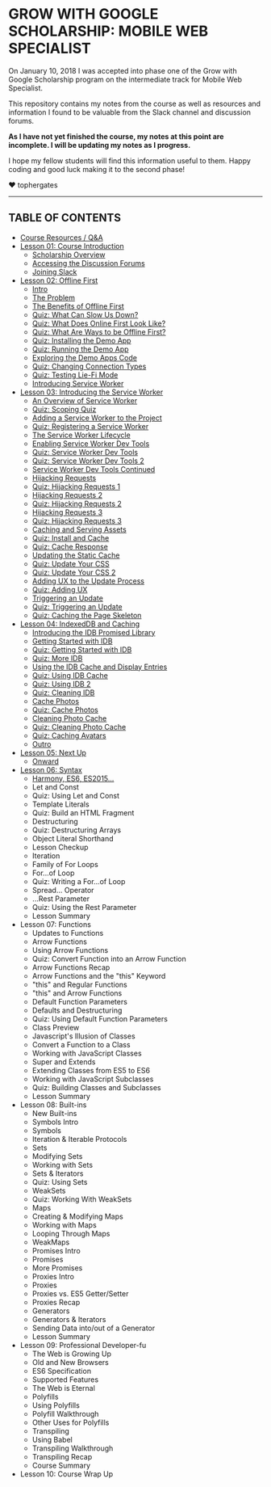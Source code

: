 # GROW WITH GOOGLE SCHOLARSHIP: MOBILE WEB SPECIALIST

On January 10, 2018 I was accepted into phase one of the Grow with Google Scholarship program on the intermediate track for Mobile Web Specialist.

This repository contains my notes from the course as well as resources and information I found to be valuable from the Slack channel and discussion forums.

**As I have not yet finished the course, my notes at this point are incomplete. I will be updating my notes as I progress.**

I hope my fellow students will find this information useful to them. Happy coding and good luck making it to the second phase!

&hearts; tophergates

---

## TABLE OF CONTENTS

* [Course Resources / Q&A](./resources.md)
* [Lesson 01: Course Introduction](./01-course-intro)
  * [Scholarship Overview](./01-course-intro/01-overview.md)
  * [Accessing the Discussion Forums](./01-course-intro/02-forums.md)
  * [Joining Slack](./01-course-intro/03-slack.md)
* [Lesson 02: Offline First](./02-offline-first)
  * [Intro](./02-offline-first/01-intro.md)
  * [The Problem](./02-offline-first/02-the-problem.md)
  * [The Benefits of Offline First](./02-offline-first/03-offline-first.md)
  * [Quiz: What Can Slow Us Down?](./02-offline-first/04-quiz-what-slows-us-down.md)
  * [Quiz: What Does Online First Look Like?](./02-offline-first/05-quiz-online-first.md)
  * [Quiz: What Are Ways to be Offline First?](./02-offline-first/06-quiz-offline-first.md)
  * [Quiz: Installing the Demo App](./02-offline-first/08-quiz-installing-demo-app.md)
  * [Quiz: Running the Demo App](./02-offline-first/09-quiz-running-demo-app.md)
  * [Exploring the Demo Apps Code](./02-offline-first/10-exploring-demo-app.md)
  * [Quiz: Changing Connection Types](./02-offline-first/11-quiz-changing-connection-types.md)
  * [Quiz: Testing Lie-Fi Mode](./02-offline-first/12-quiz-testing-lie-fi-mode.md)
  * [Introducing Service Worker](./02-offline-first/13-intro-service-worker.md)
* [Lesson 03: Introducing the Service Worker](./03-service-worker)
  * [An Overview of Service Worker](./03-service-worker/01-service-worker-overview.md)
  * [Quiz: Scoping Quiz](./03-service-worker/02-quiz-scoping.md)
  * [Adding a Service Worker to the Project](./03-service-worker/03-adding-service-worker.md)
  * [Quiz: Registering a Service Worker](./03-service-worker/04-quiz-registering-service-worker.md)
  * [The Service Worker Lifecycle](./03-service-worker/05-service-worker-lifecycle.md)
  * [Enabling Service Worker Dev Tools](./03-service-worker/06-dev-tools.md)
  * [Quiz: Service Worker Dev Tools](./03-service-worker/07-quiz-dev-tools.md)
  * [Quiz: Service Worker Dev Tools 2](./03-service-worker/08-quiz-dev-tools-2.md)
  * [Service Worker Dev Tools Continued](./03-service-worker/09-dev-tools-continued.md)
  * [Hijacking Requests](./03-service-worker/10-hijacking-requests.md)
  * [Quiz: Hijacking Requests 1](./03-service-worker/11-quiz-hijacking-requests-1.md)
  * [Hijacking Requests 2](./03-service-worker/12-hijacking-requests-2.md)
  * [Quiz: Hijacking Requests 2](./03-service-worker/13-quiz-hijacking-requests-2.md)
  * [Hijacking Requests 3](./03-service-worker/14-hijacking-requests-3.md)
  * [Quiz: Hijacking Requests 3](./03-service-worker/15-quiz-hijacking-requests-3.md)
  * [Caching and Serving Assets](./03-service-worker/16-caching-serving-assets.md)
  * [Quiz: Install and Cache](./03-service-worker/17-quiz-install-and-cache.md)
  * [Quiz: Cache Response](./03-service-worker/18-quiz-cache-response.md)
  * [Updating the Static Cache](./03-service-worker/19-updating-static-cache.md)
  * [Quiz: Update Your CSS](./03-service-worker/20-quiz-update-css.md)
  * [Quiz: Update Your CSS 2](./03-service-worker/21-quiz-update-css-2.md)
  * [Adding UX to the Update Process](./03-service-worker/22-adding-ux-update-process.md)
  * [Quiz: Adding UX](./03-service-worker/23-quiz-adding-ux.md)
  * [Triggering an Update](./03-service-worker/24-triggering-update.md)
  * [Quiz: Triggering an Update](./03-service-worker/25-quiz-triggering-update.md)
  * [Quiz: Caching the Page Skeleton](./03-service-worker/26-quiz-caching-page-skeleton.md)
* [Lesson 04: IndexedDB and Caching](./04-idb)
  * [Introducing the IDB Promised Library](./04-idb/01-intro-idb.md)
  * [Getting Started with IDB](./04-idb/02-getting-started.md)
  * [Quiz: Getting Started with IDB](./04-idb/03-quiz-getting-started.md)
  * [Quiz: More IDB](./04-idb/04-quiz-more-idb.md)
  * [Using the IDB Cache and Display Entries](./04-idb/05-idb-cache-display-entries.md)
  * [Quiz: Using IDB Cache](./04-idb/06-quiz-idb-cache.md)
  * [Quiz: Using IDB 2](./04-idb/07-quiz-using-idb-2.md)
  * [Quiz: Cleaning IDB](./04-idb/08-quiz-cleaning-idb.md)
  * [Cache Photos](./04-idb/09-cache-photos.md)
  * [Quiz: Cache Photos](./04-idb/10-quiz-cache-photos.md)
  * [Cleaning Photo Cache](./04-idb/11-cleaning-photo-cache.md)
  * [Quiz: Cleaning Photo Cache](./04-idb/12-quiz-cleaning-photo-cache.md)
  * [Quiz: Caching Avatars](./04-idb/13-quiz-caching-avatars.md)
  * [Outro](./04-idb/14-outro.md)
* [Lesson 05: Next Up](./05-next-up)
  * [Onward](./05-next-up/01-onward.md)
* [Lesson 06: Syntax](./06-syntax)
  * [Harmony, ES6, ES2015...](./06-syntax/01-es6.md)
  * Let and Const
  * Quiz: Using Let and Const
  * Template Literals
  * Quiz: Build an HTML Fragment
  * Destructuring
  * Quiz: Destructuring Arrays
  * Object Literal Shorthand
  * Lesson Checkup
  * Iteration
  * Family of For Loops
  * For...of Loop
  * Quiz: Writing a For...of Loop
  * Spread... Operator
  * ...Rest Parameter
  * Quiz: Using the Rest Parameter
  * Lesson Summary
* Lesson 07: Functions
  * Updates to Functions
  * Arrow Functions
  * Using Arrow Functions
  * Quiz: Convert Function into an Arrow Function
  * Arrow Functions Recap
  * Arrow Functions and the "this" Keyword
  * "this" and Regular Functions
  * "this" and Arrow Functions
  * Default Function Parameters
  * Defaults and Destructuring
  * Quiz: Using Default Function Parameters
  * Class Preview
  * Javascript's Illusion of Classes
  * Convert a Function to a Class
  * Working with JavaScript Classes
  * Super and Extends
  * Extending Classes from ES5 to ES6
  * Working with JavaScript Subclasses
  * Quiz: Building Classes and Subclasses
  * Lesson Summary
* Lesson 08: Built-ins
  * New Built-ins
  * Symbols Intro
  * Symbols
  * Iteration & Iterable Protocols
  * Sets
  * Modifying Sets
  * Working with Sets
  * Sets & Iterators
  * Quiz: Using Sets
  * WeakSets
  * Quiz: Working With WeakSets
  * Maps
  * Creating & Modifying Maps
  * Working with Maps
  * Looping Through Maps
  * WeakMaps
  * Promises Intro
  * Promises
  * More Promises
  * Proxies Intro
  * Proxies
  * Proxies vs. ES5 Getter/Setter
  * Proxies Recap
  * Generators
  * Generators & Iterators
  * Sending Data into/out of a Generator
  * Lesson Summary
* Lesson 09: Professional Developer-fu
  * The Web is Growing Up
  * Old and New Browsers
  * ES6 Specification
  * Supported Features
  * The Web is Eternal
  * Polyfills
  * Using Polyfills
  * Polyfill Walkthrough
  * Other Uses for Polyfills
  * Transpiling
  * Using Babel
  * Transpiling Walkthrough
  * Transpiling Recap
  * Course Summary
* Lesson 10: Course Wrap Up
